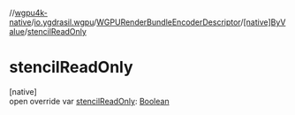 //[wgpu4k-native](../../../../index.md)/[io.ygdrasil.wgpu](../../index.md)/[WGPURenderBundleEncoderDescriptor](../index.md)/[[native]ByValue](index.md)/[stencilReadOnly](stencil-read-only.md)

# stencilReadOnly

[native]\
open override var [stencilReadOnly](stencil-read-only.md): [Boolean](https://kotlinlang.org/api/core/kotlin-stdlib/kotlin/-boolean/index.html)